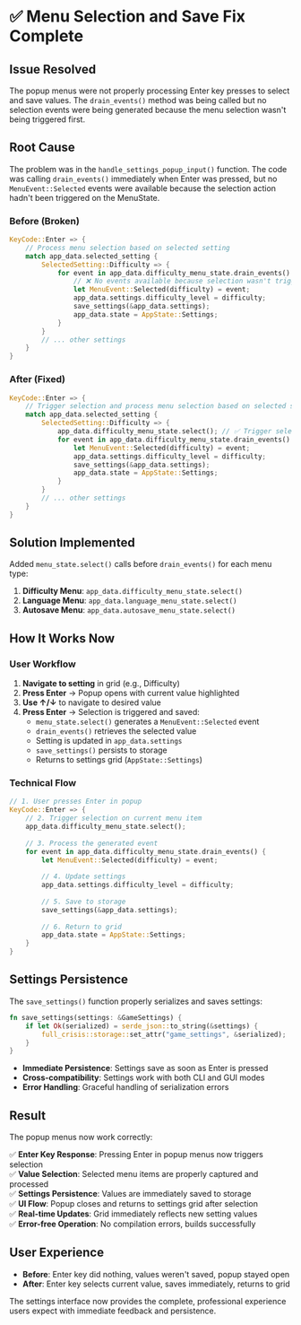 # ✅ Menu Selection and Save Fix Complete

## Issue Resolved

The popup menus were not properly processing Enter key presses to select and save values. The `drain_events()` method was being called but no selection events were being generated because the menu selection wasn't being triggered first.

## Root Cause

The problem was in the `handle_settings_popup_input()` function. The code was calling `drain_events()` immediately when Enter was pressed, but no `MenuEvent::Selected` events were available because the selection action hadn't been triggered on the MenuState.

### Before (Broken)
```rust
KeyCode::Enter => {
    // Process menu selection based on selected setting
    match app_data.selected_setting {
        SelectedSetting::Difficulty => {
            for event in app_data.difficulty_menu_state.drain_events() {
                // ❌ No events available because selection wasn't triggered
                let MenuEvent::Selected(difficulty) = event;
                app_data.settings.difficulty_level = difficulty;
                save_settings(&app_data.settings);
                app_data.state = AppState::Settings;
            }
        }
        // ... other settings
    }
}
```

### After (Fixed)
```rust
KeyCode::Enter => {
    // Trigger selection and process menu selection based on selected setting
    match app_data.selected_setting {
        SelectedSetting::Difficulty => {
            app_data.difficulty_menu_state.select(); // ✅ Trigger selection first
            for event in app_data.difficulty_menu_state.drain_events() {
                let MenuEvent::Selected(difficulty) = event;
                app_data.settings.difficulty_level = difficulty;
                save_settings(&app_data.settings);
                app_data.state = AppState::Settings;
            }
        }
        // ... other settings
    }
}
```

## Solution Implemented

Added `menu_state.select()` calls before `drain_events()` for each menu type:

1. **Difficulty Menu**: `app_data.difficulty_menu_state.select()`
2. **Language Menu**: `app_data.language_menu_state.select()`  
3. **Autosave Menu**: `app_data.autosave_menu_state.select()`

## How It Works Now

### **User Workflow**
1. **Navigate to setting** in grid (e.g., Difficulty)
2. **Press Enter** → Popup opens with current value highlighted
3. **Use ↑/↓** to navigate to desired value
4. **Press Enter** → Selection is triggered and saved:
   - `menu_state.select()` generates a `MenuEvent::Selected` event
   - `drain_events()` retrieves the selected value
   - Setting is updated in `app_data.settings`
   - `save_settings()` persists to storage
   - Returns to settings grid (`AppState::Settings`)

### **Technical Flow**
```rust
// 1. User presses Enter in popup
KeyCode::Enter => {
    // 2. Trigger selection on current menu item  
    app_data.difficulty_menu_state.select();
    
    // 3. Process the generated event
    for event in app_data.difficulty_menu_state.drain_events() {
        let MenuEvent::Selected(difficulty) = event;
        
        // 4. Update settings
        app_data.settings.difficulty_level = difficulty;
        
        // 5. Save to storage
        save_settings(&app_data.settings);
        
        // 6. Return to grid
        app_data.state = AppState::Settings;
    }
}
```

## Settings Persistence

The `save_settings()` function properly serializes and saves settings:

```rust
fn save_settings(settings: &GameSettings) {
    if let Ok(serialized) = serde_json::to_string(&settings) {
        full_crisis::storage::set_attr("game_settings", &serialized);
    }
}
```

- **Immediate Persistence**: Settings save as soon as Enter is pressed
- **Cross-compatibility**: Settings work with both CLI and GUI modes  
- **Error Handling**: Graceful handling of serialization errors

## Result

The popup menus now work correctly:

✅ **Enter Key Response**: Pressing Enter in popup menus now triggers selection  
✅ **Value Selection**: Selected menu items are properly captured and processed  
✅ **Settings Persistence**: Values are immediately saved to storage  
✅ **UI Flow**: Popup closes and returns to settings grid after selection  
✅ **Real-time Updates**: Grid immediately reflects new setting values  
✅ **Error-free Operation**: No compilation errors, builds successfully

## User Experience

- **Before**: Enter key did nothing, values weren't saved, popup stayed open
- **After**: Enter key selects current value, saves immediately, returns to grid

The settings interface now provides the complete, professional experience users expect with immediate feedback and persistence.
